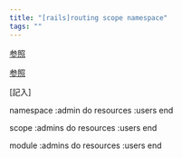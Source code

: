 ```yaml
---
title: "[rails]routing scope namespace"
tags: ""
---
```


[参照](https://qiita.com/blueplanet/items/522cc8364f6cf189ecad)

[参照](https://qiita.com/ryosuketter/items/9240d8c2561b5989f049)

[記入]

namespace :admin do
  resources :users
end

scope :admins do
	resources :users
end

module :admins do
	resources :users
end
